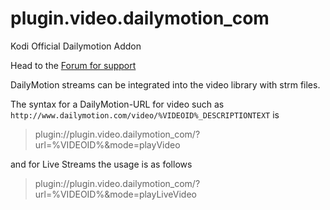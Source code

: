 # plugin.video.dailymotion_com
Kodi Official Dailymotion Addon

Head to the [Forum for support](https://forum.kodi.tv/showthread.php?tid=142626)

DailyMotion streams can be integrated into the video library with strm files. 

The syntax for a DailyMotion-URL for video such as 
`http://www.dailymotion.com/video/%VIDEOID%_DESCRIPTIONTEXT` is
> plugin://plugin.video.dailymotion_com/?url=%VIDEOID%&mode=playVideo

and for Live Streams the usage is as follows
> plugin://plugin.video.dailymotion_com/?url=%VIDEOID%&mode=playLiveVideo

